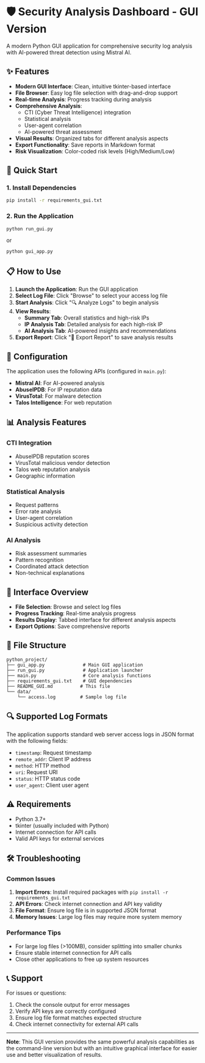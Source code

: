 # 🛡️ Security Analysis Dashboard - GUI Version

A modern Python GUI application for comprehensive security log analysis with AI-powered threat detection using Mistral AI.

## ✨ Features

- **Modern GUI Interface**: Clean, intuitive tkinter-based interface
- **File Browser**: Easy log file selection with drag-and-drop support
- **Real-time Analysis**: Progress tracking during analysis
- **Comprehensive Analysis**: 
  - CTI (Cyber Threat Intelligence) integration
  - Statistical analysis
  - User-agent correlation
  - AI-powered threat assessment
- **Visual Results**: Organized tabs for different analysis aspects
- **Export Functionality**: Save reports in Markdown format
- **Risk Visualization**: Color-coded risk levels (High/Medium/Low)

## 🚀 Quick Start

### 1. Install Dependencies
```bash
pip install -r requirements_gui.txt
```

### 2. Run the Application
```bash
python run_gui.py
```
or
```bash
python gui_app.py
```

## 📋 How to Use

1. **Launch the Application**: Run the GUI application
2. **Select Log File**: Click "Browse" to select your access log file
3. **Start Analysis**: Click "🔍 Analyze Logs" to begin analysis
4. **View Results**: 
   - **Summary Tab**: Overall statistics and high-risk IPs
   - **IP Analysis Tab**: Detailed analysis for each high-risk IP
   - **AI Analysis Tab**: AI-powered insights and recommendations
5. **Export Report**: Click "📄 Export Report" to save analysis results

## 🔧 Configuration

The application uses the following APIs (configured in `main.py`):
- **Mistral AI**: For AI-powered analysis
- **AbuseIPDB**: For IP reputation data
- **VirusTotal**: For malware detection
- **Talos Intelligence**: For web reputation

## 📊 Analysis Features

### CTI Integration
- AbuseIPDB reputation scores
- VirusTotal malicious vendor detection
- Talos web reputation analysis
- Geographic information

### Statistical Analysis
- Request patterns
- Error rate analysis
- User-agent correlation
- Suspicious activity detection

### AI Analysis
- Risk assessment summaries
- Pattern recognition
- Coordinated attack detection
- Non-technical explanations

## 🎨 Interface Overview

- **File Selection**: Browse and select log files
- **Progress Tracking**: Real-time analysis progress
- **Results Display**: Tabbed interface for different analysis aspects
- **Export Options**: Save comprehensive reports

## 📁 File Structure

```
python_project/
├── gui_app.py              # Main GUI application
├── run_gui.py              # Application launcher
├── main.py                 # Core analysis functions
├── requirements_gui.txt    # GUI dependencies
├── README_GUI.md          # This file
└── data/
    └── access.log         # Sample log file
```

## 🔍 Supported Log Formats

The application supports standard web server access logs in JSON format with the following fields:
- `timestamp`: Request timestamp
- `remote_addr`: Client IP address
- `method`: HTTP method
- `uri`: Request URI
- `status`: HTTP status code
- `user_agent`: Client user agent

## ⚠️ Requirements

- Python 3.7+
- tkinter (usually included with Python)
- Internet connection for API calls
- Valid API keys for external services

## 🛠️ Troubleshooting

### Common Issues

1. **Import Errors**: Install required packages with `pip install -r requirements_gui.txt`
2. **API Errors**: Check internet connection and API key validity
3. **File Format**: Ensure log file is in supported JSON format
4. **Memory Issues**: Large log files may require more system memory

### Performance Tips

- For large log files (>100MB), consider splitting into smaller chunks
- Ensure stable internet connection for API calls
- Close other applications to free up system resources

## 📞 Support

For issues or questions:
1. Check the console output for error messages
2. Verify API keys are correctly configured
3. Ensure log file format matches expected structure
4. Check internet connectivity for external API calls

---

**Note**: This GUI version provides the same powerful analysis capabilities as the command-line version but with an intuitive graphical interface for easier use and better visualization of results.

